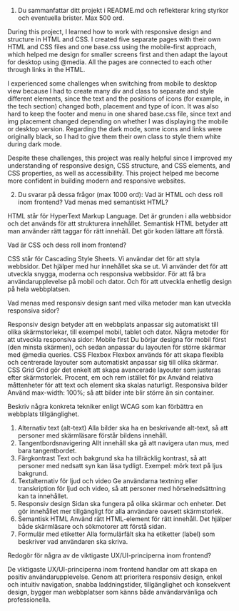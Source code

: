 1. Du sammanfattar ditt projekt i README.md och reflekterar kring styrkor och eventuella brister. Max 500 ord.

During this project, I learned how to work with responsive design and structure in HTML and CSS. I created five separate pages with their own HTML and CSS files and one base.css using the mobile-first approach, which helped me design for smaller screens first and then adapt the layout for desktop using @media. All the pages are connected to each other through links in the HTML.

I experienced some challenges when switching from mobile to desktop view because I had to create many div and class to separate and style different elements, since the text and the positions of icons (for example, in the tech section) changed both, placement and type of icon. It was also hard to keep the footer and menu in one shared base.css file, since text and img placement changed depending on whether I was displaying the mobile or desktop version.
Regarding the dark mode, some icons and links were originally black, so I had to give them their own class to style them white during dark mode.

Despite these challenges, this project was really helpful since I improved my understanding of responsive design, CSS structure, and CSS elements, and CSS properties, as well as accessibility. This project helped me become more confident in building modern and responsive websites.

2. Du svarar på dessa frågor (max 1000 ord):
Vad är HTML och dess roll inom frontend? Vad menas med semantiskt HTML?

HTML står för HyperText Markup Language. Det är grunden i alla webbsidor och det används för att strukturera innehållet.
Semantisk HTML betyder att man använder rätt taggar för rätt innehåll. Det gör koden lättare att förstå.

Vad är CSS och dess roll inom frontend?

CSS står för Cascading Style Sheets. Vi användar det för att styla webbsidor. Det hjälper med hur innehållet ska se ut.
Vi använder det för att utveckla snygga, moderna och responsiva webbsidor. För att få bra användarupplevelse på mobil och dator. Och för att utveckla enhetlig design på hela webbplatsen.

Vad menas med responsiv design sant med vilka metoder man kan utveckla responsiva sidor?

Responsiv design betyder att en webbplats anpassar sig automatiskt till olika skärmstorlekar, till exempel mobil, tablet och dator.
Några metoder för att utveckla responsiva sidor:
Mobile first
Du börjar designa för mobil först (den minsta skärmen), och sedan anpassar du layouten för större skärmar med @media queries.
CSS Flexbox
Flexbox används för att skapa flexibla och centrerade layouter som automatiskt anpassar sig till olika skärmar.
CSS Grid
Grid gör det enkelt att skapa avancerade layouter som justeras efter skärmstorlek.
Procent, em och rem istället för px
Använd relativa måttenheter för att text och element ska skalas naturligt.
Responsiva bilder
Använd max-width: 100%; så att bilder inte blir större än sin container.

Beskriv några konkreta tekniker enligt WCAG som kan förbättra en webbplats tillgänglighet.

1. Alternativ text (alt-text)
Alla bilder ska ha en beskrivande alt-text, så att personer med skärmläsare förstår bildens innehåll.
2. Tangentbordsnavigering
Allt innehåll ska gå att navigera utan mus, med bara tangentbordet.
3. Färgkontrast
Text och bakgrund ska ha tillräcklig kontrast, så att personer med nedsatt syn kan läsa tydligt.
Exempel: mörk text på ljus bakgrund.
4. Textalternativ för ljud och video
Ge användarna textning eller transkription för ljud och video, så att personer med hörselnedsättning kan ta innehållet.
5. Responsiv design
Sidan ska fungera på olika skärmar och enheter. Det gör innehållet mer tillgängligt för alla användare oavsett skärmstorlek.
6. Semantisk HTML
Använd rätt HTML-element för rätt innehåll. Det hjälper både skärmläsare och sökmotorer att förstå sidan.
7. Formulär med etiketter
Alla formulärfält ska ha etiketter (label) som beskriver vad användaren ska skriva.

Redogör för några av de viktigaste UX/UI-principerna inom frontend?

De viktigaste UX/UI-principerna inom frontend handlar om att skapa en positiv användarupplevelse. Genom att prioritera responsiv design, enkel och intuitiv navigation, snabba laddningstider, tillgänglighet och konsekvent design, bygger man webbplatser som känns både användarvänliga och professionella. 